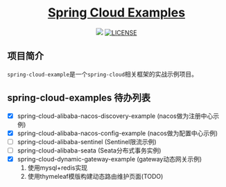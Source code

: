 <h1 align="center"><a href="https://github.com/xiaomizhou2/spring-cloud-examples" target="_blank">Spring Cloud Examples</a></h1>

[//]: # (<img alt="issues" src="https://img.shields.io/github/issues/xiaomizhou2/spring-examples">)
<div align="center">
<a href="https://github.com/xiaomizhou2"><img src="https://img.shields.io/badge/author-%E5%B0%8F%E7%B1%B3%E7%B2%A5-blue"></a>
<a href="https://github.com/xiaomizhou2/spring-cloud-examples/blob/master/LICENSE"><img alt="LICENSE" src="https://img.shields.io/github/license/xiaomizhou2/spring-examples?style=plastic"/></a>
</div>

[//]: # (<img alt="fork" src="https://img.shields.io/github/forks/xiaomizhou2/spring-examples">)
[//]: # (<img alt="stars" src="https://img.shields.io/github/stars/xiaomizhou2/spring-examples">)

## 项目简介
`spring-cloud-example`是一个`spring-cloud`相关框架的实战示例项目。

## spring-cloud-examples 待办列表

- [x] spring-cloud-alibaba-nacos-discovery-example (nacos做为注册中心示例) 
- [x] spring-cloud-alibaba-nacos-config-example (nacos做为配置中心示例)
- [ ] spring-cloud-alibaba-sentinel (Sentinel限流示例)
- [ ] spring-cloud-alibaba-seata (Seata分布式事务实例)
- [x] spring-cloud-dynamic-gateway-example (gateway动态网关示例)
    1. 使用mysql+redis实现
    2. 使用thymeleaf模版构建动态路由维护页面(TODO)

